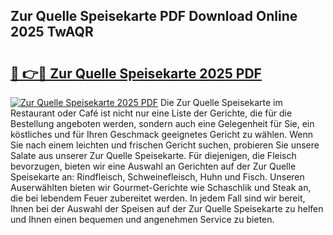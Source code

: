 ## Zur Quelle Speisekarte PDF Download Online 2025 TwAQR

# <h2><a href="http://gc5nd5.nevu.top/?p=Zur+Quelle+Speisekarte">🔗 👉🔴 Zur Quelle Speisekarte 2025 PDF</a></h2>

[![Zur Quelle Speisekarte 2025 PDF](https://i.imgur.com/dBaPXMq.png)](http://gc5nd5.nevu.top/?p=Zur+Quelle+Speisekarte)
Die Zur Quelle Speisekarte im Restaurant oder Café ist nicht nur eine Liste der Gerichte, die für die Bestellung angeboten werden, sondern auch eine Gelegenheit für Sie, ein köstliches und für Ihren Geschmack geeignetes Gericht zu wählen. Wenn Sie nach einem leichten und frischen Gericht suchen, probieren Sie unsere Salate aus unserer Zur Quelle Speisekarte. Für diejenigen, die Fleisch bevorzugen, bieten wir eine Auswahl an Gerichten auf der Zur Quelle Speisekarte an: Rindfleisch, Schweinefleisch, Huhn und Fisch. Unseren Auserwählten bieten wir Gourmet-Gerichte wie Schaschlik und Steak an, die bei lebendem Feuer zubereitet werden. In jedem Fall sind wir bereit, Ihnen bei der Auswahl der Speisen auf der Zur Quelle Speisekarte zu helfen und Ihnen einen bequemen und angenehmen Service zu bieten.
